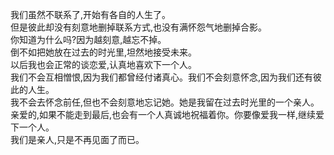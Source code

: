 我们虽然不联系了,开始有各自的人生了。<br>
但是彼此却没有刻意地删掉联系方式,也没有满怀怨气地删掉合影。<br>
你知道为什么吗?因为越刻意,越忘不掉。<br>
倒不如把她放在过去的时光里,坦然地接受未来。<br>
以后我也会正常的谈恋爱,认真地喜欢下一个人。<br>
我们不会互相憎恨,因为我们都曾经付诸真心。我们不会刻意怀念,因为我们还有彼此的人生。<br>
我不会去怀念前任,但也不会刻意地忘记她。她是我留在过去时光里的一个亲人。<br>
亲爱的,如果不能走到最后,也会有一个人真诚地祝福着你。你要像爱我一样,继续爱下一个人。<br>
我们是亲人,只是不再见面了而已。
